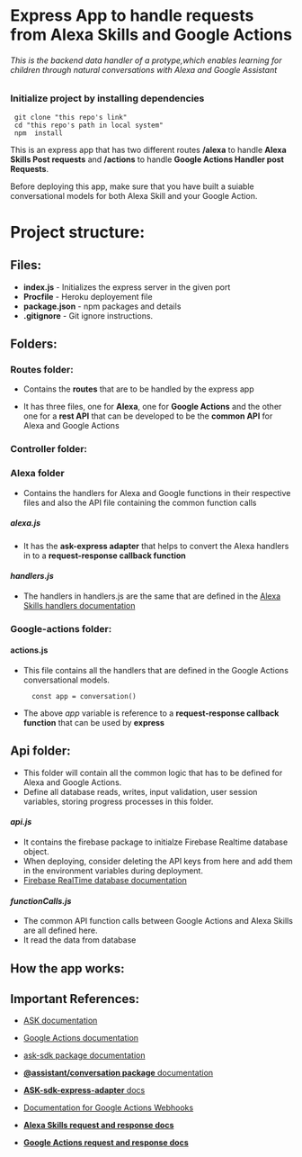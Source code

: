 # Express App to handle requests from Alexa Skills and Google Actions

###### _This is the backend data handler of a protype,which enables learning for children through natural conversations with Alexa and Google Assistant_

### Initialize project by installing dependencies

     git clone "this repo's link"
     cd "this repo's path in local system"
     npm  install

This is an express app that has two different routes **/alexa** to handle **Alexa Skills Post requests** and **/actions** to handle **Google Actions Handler post Requests**.

Before deploying this app, make sure that you have built a suiable conversational models for both Alexa Skill and your Google Action.

# Project structure:

## Files:

- **index.js** - Initializes the express server in the given port
- **Procfile** - Heroku deployement file
- **package.json** - npm packages and details
- **.gitignore** - Git ignore instructions.

## Folders:

### Routes folder:

- Contains the **routes** that are to be handled by the express app

- It has three files, one for **Alexa**, one for **Google Actions** and the other one for a **rest API** that can be developed to be the **common API** for Alexa and Google Actions

### Controller folder:

### Alexa folder

- Contains the handlers for Alexa and Google functions in their respective files and also the API file containing the common function calls

##### _alexa.js_

- It has the **ask-express adapter** that helps to convert the Alexa handlers in to a **request-response callback function**

#### _handlers.js_

- The handlers in handlers.js are the same that are defined in the [Alexa Skills handlers documentation](https://developer.amazon.com/en-US/docs/alexa/custom-skills/handle-requests-sent-by-alexa.html)

### Google-actions folder:

#### actions.js

- This file contains all the handlers that are defined in the Google Actions conversational models.

        const app = conversation()

- The above _app_ variable is reference to a **request-response callback function** that can be used by **express**

## Api folder:

- This folder will contain all the common logic that has to be defined for Alexa and Google Actions.
- Define all database reads, writes, input validation, user session variables, storing progress processes in this folder.

#### _api.js_

- It contains the firebase package to initialze Firebase Realtime database object.
- When deploying, consider deleting the API keys from here and add them in the environment variables during deployment.
- [Firebase RealTime database documentation](https://firebase.google.com/docs/database/web/read-and-write)

#### _functionCalls.js_

- The common API function calls between Google Actions and Alexa Skills are all defined here.
- It read the data from database

## How the app works:

## Important References:

- [ASK documentation](https://developer.amazon.com/en-US/docs/alexa/ask-overviews/what-is-the-alexa-skills-kit.html)
- [Google Actions documentation](https://developers.google.com/assistant/conversational/overview)
- [ask-sdk package documentation ](http://ask-sdk-node-typedoc.s3-website-us-east-1.amazonaws.com/)
- [**@assistant/conversation package** documentation](https://actions-on-google.github.io/assistant-conversation-nodejs/3.7.0/index.html)
- [**ASK-sdk-express-adapter** docs](https://developer.amazon.com/en-US/docs/alexa/alexa-skills-kit-sdk-for-nodejs/host-web-service.html)
- [Documentation for Google Actions Webhooks](https://developers.google.com/assistant/conversational/webhooks)

- [**Alexa Skills request and response docs**](https://developers.google.com/assistant/conversational/reference/rest/v1/TopLevel/fulfill)
- [**Google Actions request and response docs**](https://developers.google.com/assistant/conversational/reference/rest/v1/TopLevel/fulfill)
